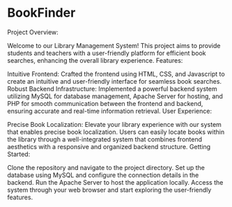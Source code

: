# BookFinder

Project Overview:

Welcome to our Library Management System! This project aims to provide students and teachers with a user-friendly platform for efficient book searches, enhancing the overall library experience.
Features:

Intuitive Frontend: Crafted the frontend using HTML, CSS, and Javascript to create an intuitive and user-friendly interface for seamless book searches.
Robust Backend Infrastructure: Implemented a powerful backend system utilizing MySQL for database management, Apache Server for hosting, and PHP for smooth communication between the frontend and backend, ensuring accurate and real-time information retrieval.
User Experience:

Precise Book Localization: Elevate your library experience with our system that enables precise book localization. Users can easily locate books within the library through a well-integrated system that combines frontend aesthetics with a responsive and organized backend structure.
Getting Started:

Clone the repository and navigate to the project directory.
Set up the database using MySQL and configure the connection details in the backend.
Run the Apache Server to host the application locally.
Access the system through your web browser and start exploring the user-friendly features.
